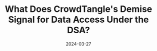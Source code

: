 ---
title: "What Does CrowdTangle's Demise Signal for Data Access Under the DSA?"
collection: public-writing
category: oped
link: https://www.techpolicy.press/what-does-crowdtangles-demise-signal-for-data-access-under-the-dsa
excerpt: "Last week, Meta announced that CrowdTangle, a tool commonly used by researchers and journalists to shed light on what goes on on Facebook and Instagram, will sunset..."
date: 2024-03-27
venue: 'Tech Policy Press'
---